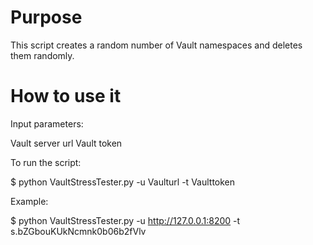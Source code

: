 # Purpose
This script creates a random number of Vault namespaces and deletes them randomly. 

# How to use it
Input parameters:

Vault server url
Vault token

To run the script:

$ python VaultStressTester.py -u Vaulturl  -t Vaulttoken

Example:

$ python VaultStressTester.py -u http://127.0.0.1:8200 -t s.bZGbouKUkNcmnk0b06b2fVlv
